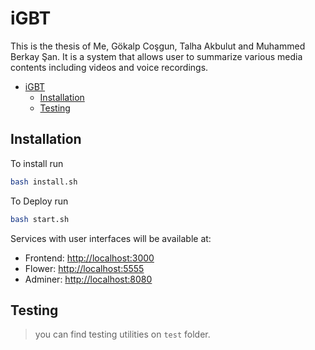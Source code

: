 # iGBT

This is the thesis of Me, Gökalp Coşgun, Talha Akbulut and Muhammed Berkay Şan. It is a system that allows user to summarize various media contents including videos and voice recordings.

- [iGBT](#igbt)
  - [Installation](#installation)
  - [Testing](#testing)

## Installation

To install run

```bash
bash install.sh
```

To Deploy run

```bash
bash start.sh
```

Services with user interfaces will be available at:

- Frontend: <http://localhost:3000>
- Flower: <http://localhost:5555>
- Adminer: <http://localhost:8080>

<!-- TODO: Add documentation for all services -->

## Testing

> you can find testing utilities on `test` folder.
